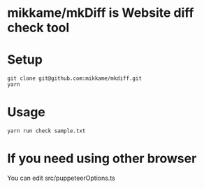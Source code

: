 # mikkame/mkDiff is Website diff check tool

# Setup

```
git clone git@github.com:mikkame/mkdiff.git
yarn
```

# Usage

```
yarn run check sample.txt
```


# If you need using other browser

You can edit src/puppeteerOptions.ts

